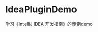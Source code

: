 # IdeaPluginDemo

<!-- Plugin description -->
学习《IntelliJ IDEA 开发指南》的示例demo
<!-- Plugin description end -->
